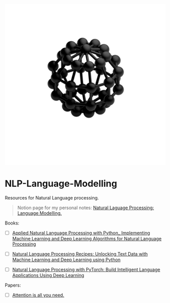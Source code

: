 ![Nodes](https://github.com/harshavardhanSDE/NLP-Language-Modelling/raw/main/nodes.png)
# NLP-Language-Modelling
  Resources for Natural Language processing.

> Notion page for my personal notes: [Natural Laguage Processing: Language Modelling.](https://promanagementsystem.notion.site/Natural-Language-Processing-Language-Modelling-a935c6110b7c4b91ad94bd2b755f12d5)

Books:
- [ ] [Applied Natural Language Processing with Python_ Implementing Machine Learning and Deep Learning Algorithms for Natural Language Processing](https://github.com/harshavardhanSDE/NLP-Language-Modelling/blob/main/Applied%20Natural%20Language%20Processing%20with%20Python_%20Implementing%20Machine%20Learning%20and%20Deep%20Learning%20Algorithms%20for%20Natural%20Language%20Processing.pdf)

- [ ] [Natural Language Processing Recipes: Unlocking Text Data with Machine Learning and Deep Learning using Python](https://github.com/harshavardhanSDE/NLP-Language-Modelling/blob/main/Natural%20Language%20Processing%20Recipes_%20Unlocking%20Text%20Data%20with%20Machine%20Learning%20and%20Deep%20Learning%20using%20Python.pdf)

- [ ] [Natural Language Processing with PyTorch: Build Intelligent Language Applications Using Deep Learning](https://github.com/harshavardhanSDE/NLP-Language-Modelling/blob/main/Natural%20Language%20Processing%20with%20PyTorch_%20Build%20Intelligent%20Language%20Applications%20Using%20Deep%20Learning%20.pdf)

Papers:
- [ ] [Attention is all you need.](https://github.com/harshavardhanSDE/NLP-Language-Modelling/blob/main/NIPS-2017-attention-is-all-you-need-Paper.pdf)

